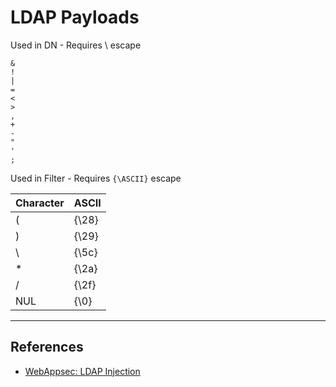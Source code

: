 # LDAP Payloads

Used in DN - Requires \ escape

```
&
!
|
=
<
>
,
+
-
"
'
;
```

Used in Filter - Requires `{\ASCII}` escape

| Character | ASCII |
| --------- | ----- |
| (         | {\28} |
| )         | {\29} |
| \         | {\5c} |
| *         | {\2a} |
| /         | {\2f} |
| NUL       | {\0}  |

---
## References

- [WebAppsec: LDAP Injection](https://projects.webappsec.org/w/page/13246947/LDAP%20Injection)